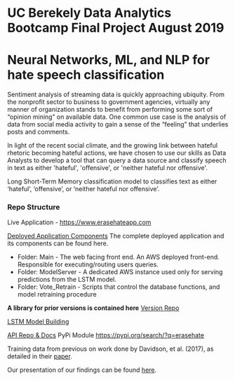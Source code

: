 # UC Berekely Data Analytics Bootcamp Final Project August 2019

# Neural Networks, ML, and NLP for hate speech classification

Sentiment analysis of streaming data is quickly approaching ubiquity. From the nonprofit sector to business to government agencies, virtually any manner of organization stands to benefit from performing some sort of “opinion mining” on available data. One common use case is the analysis of data from social media activity to gain a sense of the “feeling” that underlies posts and comments.

In light of the recent social climate, and the growing link between hateful rhetoric becoming hateful actions, we have chosen to use our skills as Data Analysts to develop a tool that can query a data source and classify speech in text as either 'hateful', 'offensive', or 'neither hateful nor offensive'.

Long Short-Term Memory classification model to classifies text as either ‘hateful’, ‘offensive’, or ‘neither hateful nor offensive’. 

### Repo Structure
Live Application - https://www.erasehateapp.com

[Deployed Application Components](https://github.com/nickmccarty/Twitter-Sentiment-Analysis/tree/master/Omari/Version3.0_11_6_2019 'Live App')
The complete deployed application and its components can be found here.

- Folder: Main - The web facing front end. An AWS deployed front-end. Responsible for executing/routing users queries.  
- Folder: ModelServer - A dedicated AWS instance used only for serving predictions from the LSTM model.
- Folder: Vote_Retrain - Scripts that control the database functions, and model retraining procedure

**A library for prior versions is contained here** [Version Repo](https://github.com/oblockton/Erase-Hate-Versioning 'Version Repo')

[LSTM Model Building](https://github.com/nickmccarty/Twitter-Sentiment-Analysis/tree/master/FINAL/LSTM 'LSTM Model Building')

[API Repo & Docs](https://github.com/oblockton/Erase_Hate_Python_Library 'API Repo & Docs')
PyPi Module https://pypi.org/search/?q=erasehate


Training data from previous on work done by Davidson, et al. (2017), as detailed in their [paper](https://arxiv.org/abs/1703.04009).

Our presentation of our findings can be found [here](https://drive.google.com/file/d/1Q8i7kgMXVrcf7ohsbQ5v3Vr6dU0MOkvn/view?usp=drivesdk).
